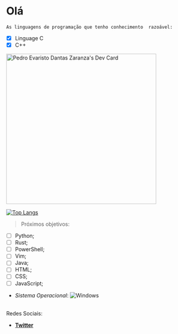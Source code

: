 # Olá 

``
 As linguagens de programação que tenho conhecimento 
 razoável: 
 ``
- [x] Linguage C 
- [x] C++

<a href="https://app.daily.dev/Barao"><img src="https://api.daily.dev/devcards/2d5b7d651e334ebaaf42908fec442901.png?r=w7z" width="400" alt="Pedro Evaristo Dantas Zaranza's Dev Card"/></a>

[![Top Langs](https://github-readme-stats.vercel.app/api/top-langs/?username=pedroevaristo&layout=compact)](https://github.com/anuraghazra/github-readme-stats)

> Próximos objetivos:			
- [ ] Python;
- [ ] Rust;
- [ ] PowerShell;
- [ ] Vim;
- [ ] Java;
- [ ] HTML;
- [ ] CSS;
- [ ] JavaScript;

* _Sistema Operacional_:
![Windows](https://img.shields.io/badge/Windows-0078D6?style=for-the-badge&logo=windows&logoColor=white)
<br/>
 Redes Sociais: 
 
- **[Twitter]("https://twitter.com/PedroEv59410240")**
